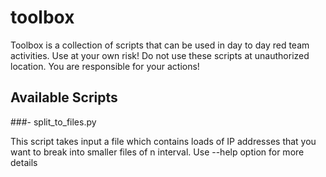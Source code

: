 # toolbox
Toolbox is a collection of scripts that can be used in day to day red team activities. Use at your own risk! Do not use these scripts at unauthorized location. You are responsible for your actions!

## Available Scripts
###- split_to_files.py
  
  This script takes input a file which contains loads of IP addresses that you want to break into smaller files of n interval. Use --help option for more details 
